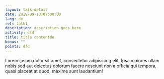 ```yaml
---
layout: talk-detail
date: 2019-09-13T07:00:00
lang: de
ref: talk1
description: description goes here
activity: dfd
title: title contentde
bonus: ""
points: dfd
---
```

Lorem ipsum dolor sit amet, consectetur adipisicing elit. Ipsa maiores ullam nobis sed aut delectus dolorum facere nesciunt non a officia qui tempora, quasi placeat at quod, maxime sunt laudantium!